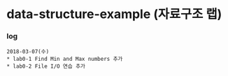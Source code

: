 # data-structure-example (자료구조 랩)
### log
```
2018-03-07(수)
* lab0-1 Find Min and Max numbers 추가
* lab0-2 File I/O 연습 추가
```
